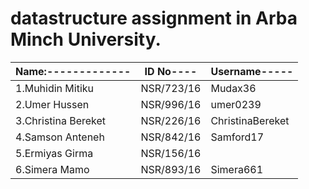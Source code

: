# datastructure assignment in Arba Minch University.
|Name:-------------| ID No----|Username-----|                     
|-------------------------|-----------|-----|
|1.Muhidin Mitiku         | NSR/723/16 |Mudax36
|2.Umer     Hussen        | NSR/996/16 |umer0239
|3.Christina Bereket      | NSR/226/16 |ChristinaBereket
|4.Samson    Anteneh      | NSR/842/16 |Samford17
|5.Ermiyas   Girma        | NSR/156/16 |
|6.Simera     Mamo        | NSR/893/16 |Simera661